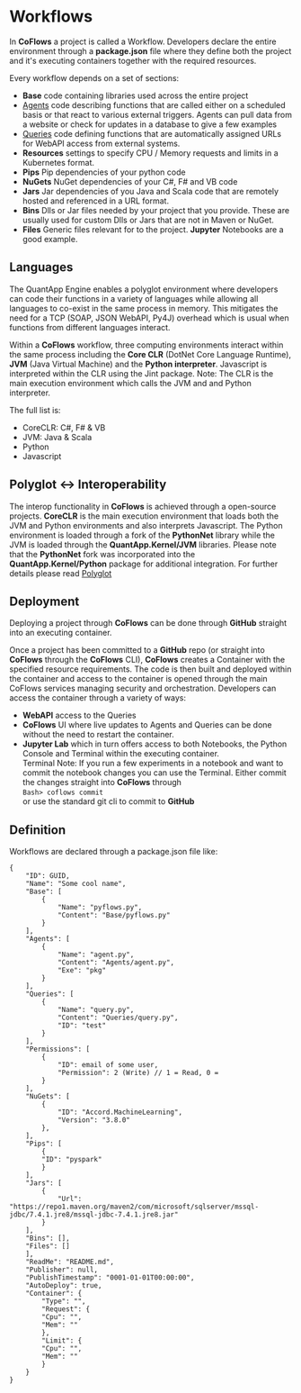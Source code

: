 Workflows
===
In **CoFlows** a project is called a Workflow. Developers declare the entire environment through a **package.json** file where they define both the project and it's executing containers together with the required resources.

Every workflow depends on a set of sections:
* **Base** code containing libraries used across the entire project
* [Agents](Agents/General.md "Agents") code describing functions that are called either on a scheduled basis or that react to various external triggers. Agents can pull data from a website or check for updates in a database to give a few examples
* [Queries](Queries/General.md "Queries") code defining functions that are automatically assigned URLs for WebAPI access from external systems.
* **Resources** settings to specify CPU / Memory requests and limits in a Kubernetes format.
* **Pips** Pip dependencies of your python code
* **NuGets** NuGet dependencies of your C#, F# and VB code
* **Jars** Jar dependencies of you Java and Scala code that are remotely hosted and referenced in a URL format.
* **Bins** Dlls or Jar files needed by your project that you provide. These are usually used for custom Dlls or Jars that are not in Maven or NuGet. 
* **Files** Generic files relevant for to the project. **Jupyter** Notebooks are a good example.

## Languages
The QuantApp Engine enables a polyglot environment where developers can code their functions in a variety of languages while allowing all languages to co-exist in the same process in memory. This mitigates the need for a TCP (SOAP, JSON WebAPI, Py4J) overhead which is usual when functions from different languages interact.

Within a **CoFlows** workflow, three computing environments interact within the same process including the **Core CLR** (DotNet Core Language Runtime), **JVM** (Java Virtual Machine) and the **Python interpreter**. Javascript is interpreted within the CLR using the Jint package. 
Note: The CLR is the main execution environment which calls the JVM and and Python interpreter.

The full list is:
* CoreCLR: C#, F# & VB
* JVM: Java & Scala
* Python
* Javascript

## Polyglot <-> Interoperability
The interop functionality in **CoFlows** is achieved through a open-source projects. **CoreCLR** is the main execution environment that loads both the JVM and Python environments and also interprets Javascript. The Python environment is loaded through a fork of the **PythonNet** library while the JVM is loaded through the **QuantApp.Kernel/JVM** libraries. Please note that the **PythonNet** fork was incorporated into the **QuantApp.Kernel/Python** package for additional integration. For further details please read [Polyglot](Polyglot/General.md "Polyglot")

## Deployment
Deploying a project through **CoFlows** can be done through **GitHub** straight into an executing container. 

Once a project has been committed to a **GitHub** repo (or straight into **CoFlows** through the **CoFlows** CLI), **CoFlows** creates a Container with the specified resource requirements. The code is then built and deployed within the container and access to the container is opened through the main CoFlows services managing security and orchestration. Developers can access the container through a variety of ways:
* **WebAPI** access to the Queries
* **CoFlows** UI where live updates to Agents and Queries can be done without the need to restart the container.
* **Jupyter Lab** which in turn offers access to both Notebooks, the Python Console and Terminal within the executing container.  
  Terminal Note: If you run a few experiments in a notebook and want to commit the notebook changes you can use the Terminal. Either commit the changes straight into **CoFlows** through  
  `Bash> coflows commit`  
  or use the standard git cli to commit to **GitHub**  


## Definition

Workflows are declared through a package.json file like:

    {
        "ID": GUID,
        "Name": "Some cool name",
        "Base": [
            {
                "Name": "pyflows.py",
                "Content": "Base/pyflows.py"
            }
        ],
        "Agents": [
            {
                "Name": "agent.py",
                "Content": "Agents/agent.py",
                "Exe": "pkg"
            }
        ],
        "Queries": [
            {
                "Name": "query.py",
                "Content": "Queries/query.py",
                "ID": "test"
            }
        ],
        "Permissions": [
            {
                "ID": email of some user,
                "Permission": 2 (Write) // 1 = Read, 0 = 
            }
        ],
        "NuGets": [
            {
                "ID": "Accord.MachineLearning",
                "Version": "3.8.0"
            },
        ],
        "Pips": [
            {
            "ID": "pyspark"
            }
        ],
        "Jars": [
            {
                "Url": "https://repo1.maven.org/maven2/com/microsoft/sqlserver/mssql-jdbc/7.4.1.jre8/mssql-jdbc-7.4.1.jre8.jar"
            }
        ],
        "Bins": [],
        "Files": []
        ],
        "ReadMe": "README.md",
        "Publisher": null,
        "PublishTimestamp": "0001-01-01T00:00:00",
        "AutoDeploy": true,
        "Container": {
            "Type": "",
            "Request": {
            "Cpu": "",
            "Mem": ""
            },
            "Limit": {
            "Cpu": "",
            "Mem": ""
            }
        }
    }
